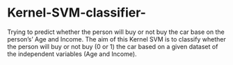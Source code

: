 # Kernel-SVM-classifier-
Trying to predict whether the person will buy or not buy the car base on the person’s’ Age and Income. The aim of this Kernel SVM is to classify whether the person will buy or not buy (0 or 1) the car based on a given dataset of the independent variables (Age and Income).
